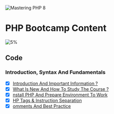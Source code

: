![Mastering PHP 8](https://elzero.org/php-bootcamp.png)

# PHP Bootcamp Content

![5%](https://progress-bar.dev/5/?title=Done)

## Code

### Introduction, Syntax And Fundamentals

- [x] [Introduction And Important Information ?](https://elzero.org/php-2022-introduction-important-information/)
- [x] [What Is New And How To Study The Course ?](https://elzero.org/php-2022-whats-new-and-how-to-study-the-course/)
- [x] [nstall PHP And Prepare Environment To Work](https://elzero.org/php-2022-install-php-and-prepare-environment-to-work/)
- [x] [HP Tags & Instruction Separation](https://elzero.org/php-2022-tags-and-instructions-separation/)
- [x] [omments And Best Practice](https://elzero.org/php-2022-comments-and-best-practices/)
